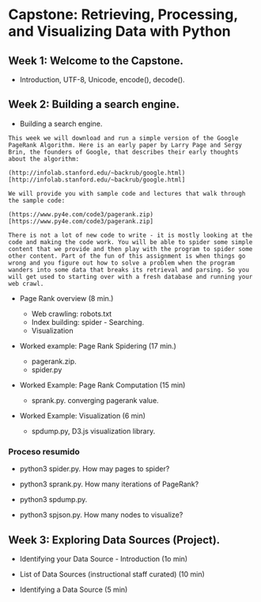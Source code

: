 # Capstone: Retrieving, Processing, and Visualizing Data with Python

## Week 1: Welcome to the Capstone.

- Introduction, UTF-8, Unicode, encode(), decode().

## Week 2: Building a search engine.

- Building a search engine.

```
This week we will download and run a simple version of the Google PageRank Algorithm. Here is an early paper by Larry Page and Sergy Brin, the founders of Google, that describes their early thoughts about the algorithm:

(http://infolab.stanford.edu/~backrub/google.html)[http://infolab.stanford.edu/~backrub/google.html]

We will provide you with sample code and lectures that walk through the sample code:

(https://www.py4e.com/code3/pagerank.zip)[https://www.py4e.com/code3/pagerank.zip]

There is not a lot of new code to write - it is mostly looking at the code and making the code work. You will be able to spider some simple content that we provide and then play with the program to spider some other content. Part of the fun of this assignment is when things go wrong and you figure out how to solve a problem when the program wanders into some data that breaks its retrieval and parsing. So you will get used to starting over with a fresh database and running your web crawl.
```

- Page Rank overview (8 min.)

  - Web crawling: robots.txt
  - Index building: spider  - Searching.
  - Visualization

- Worked example: Page Rank Spidering (17 min.)

  - pagerank.zip.
  - spider.py

- Worked Example: Page Rank Computation (15 min)

  - sprank.py. converging pagerank value.

- Worked Example: Visualization (6 min)

  - spdump.py, D3.js visualization library.


### Proceso resumido

- python3 spider.py. How may pages to spider?

- python3 sprank.py. How many iterations of PageRank?

- python3 spdump.py.

- python3 spjson.py. How many nodes to visualize?


## Week 3: Exploring Data Sources (Project).

- Identifying your Data Source - Introduction (1o min)

- List of Data Sources (instructional staff curated) (10 min)

- Identifying a Data Source (5 min)

